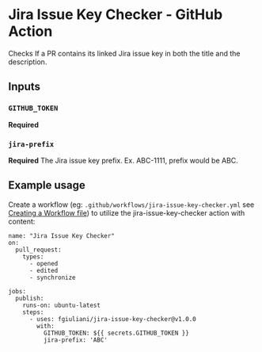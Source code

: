 # Jira Issue Key Checker - GitHub Action

Checks If a PR contains its linked Jira issue key in both the title and the description.

## Inputs

### `GITHUB_TOKEN`

**Required**

### `jira-prefix`

**Required** The Jira issue key prefix. Ex. ABC-1111, prefix would be ABC.

## Example usage

Create a workflow (eg: `.github/workflows/jira-issue-key-checker.yml` see [Creating a Workflow file](https://help.github.com/en/articles/configuring-a-workflow#creating-a-workflow-file)) to utilize the jira-issue-key-checker action with content:

```
name: "Jira Issue Key Checker"
on:
  pull_request:
    types:
      - opened
      - edited
      - synchronize

jobs:
  publish:
    runs-on: ubuntu-latest
    steps:
      - uses: fgiuliani/jira-issue-key-checker@v1.0.0
        with:
          GITHUB_TOKEN: ${{ secrets.GITHUB_TOKEN }}
          jira-prefix: 'ABC'
```

